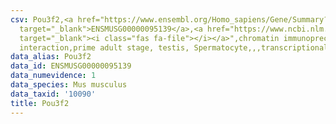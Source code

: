 ```yaml
---
csv: Pou3f2,<a href="https://www.ensembl.org/Homo_sapiens/Gene/Summary?db=core;g=ENSMUSG00000095139"
  target="_blank">ENSMUSG00000095139</a>,<a href="https://www.ncbi.nlm.nih.gov/pubmed/25450459"
  target="_blank"><i class="fas fa-file"></i></a>",chromatin immunoprecipitation assay,direct
  interaction,prime adult stage, testis, Spermatocyte,,,transcriptional regulation,
data_alias: Pou3f2
data_id: ENSMUSG00000095139
data_numevidence: 1
data_species: Mus musculus
data_taxid: '10090'
title: Pou3f2
---
```

